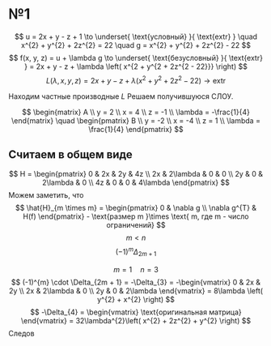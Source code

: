 # №1
$$
u = 2x + y - z + 1 \to \underset{ \text{условный} }{ \text{extr} }  \quad x^{2} + y^{2} + 2z^{2} = 22 \quad g = x^{2} + y^{2} + 2z^{2} - 22  
$$
$$
f(x, y, z) = u + \lambda g \to \underset{ \text{безусловный} }{ \text{extr} } = 2x + y - z + \lambda \left( x^{2 + y^{2 + 2z^{2 - 22}}} \right) 
$$
$$
L(\lambda, x, y, z) = 2x + y - z + \lambda \left( x^{2} + y^{2} + 2z^{2} - 22 \right) \to \text{extr} 
$$

Находим частные производные $L$
Решаем получившуюся СЛОУ.

$$
\begin{matrix}
A \\
y = 2 \\
x = 4 \\
z = -1 \\
\lambda = -\frac{1}{4}
\end{matrix} \quad \begin{pmatrix}
B \\
y = -2 \\
x = -4 \\
z = 1 \\
\lambda = \frac{1}{4}
\end{pmatrix} 
$$
## Считаем в общем виде
$$
H = \begin{pmatrix}
0 & 2x & 2y & 4z \\
2x & 2\lambda & 0 & 0 \\
2y & 0 & 2\lambda & 0 \\
4z & 0 & 0 & 4\lambda
\end{pmatrix}
$$
Можем заметить, что $$
\hat{H}_{m \times m} = \begin{pmatrix}
0 & \nabla g \\
\nabla g^{T} & H(f)
\end{pmatrix} - \text{размер m }\times \text{ m, где m - число ограничений}
$$
$$
m < n
$$
$$
(-1)^{m}\Delta_{2m + 1}
$$


$$
m = 1 \quad n = 3 
$$
$$
(-1)^{m} \cdot \Delta_{2m + 1} = -\Delta_{3} = -\begin{vmatrix}
0 & 2x & 2y \\
2x & 2\lambda & 0 \\
2y & 0 & 2\lambda
\end{vmatrix} = 8\lambda \left( y^{2} + x^{2} \right) 
$$
$$
-\Delta_{4} = \begin{vmatrix}
\text{оригинальная матрица}
\end{vmatrix} = 32\lambda^{2}\left( x^{2} + 2z^{2} + y^{2} \right) 
$$
Следов
